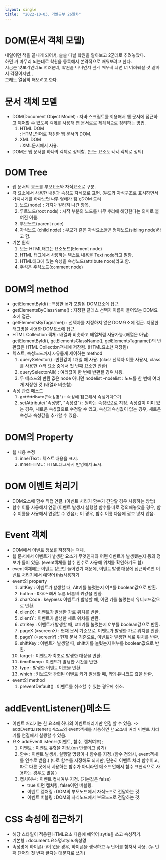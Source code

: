 ```yaml
---
layout: single
title:  "2022-10-03. 개발공부 26일차"
---
```

# DOM(문서 객체 모델)
내일이면 책을 끝내게 되어서, 슬슬 다닐 학원을 알아보고 2군데로 추려놓았다. <br>
하던 거 마무리 되는데로 학원을 등록해서 본격적으로 배워보려고 한다. <br>
지금은 맛보기인데도 어려운데, 학원을 다니면서 깊게 배우게 되면 더 어려워질 것 같아서 걱정이지만,, <br>
그래도 열심히 해보려고 한다. <br>




# 문서 객체 모델
  - DOM(Document Object Model)
   : 자바 스크립트를 이용해서 웹 문서에 접근하고 제어할 수 있도록 객체를 사용해
     웹 문서로르 체계적으로 정리하는 방법.
      1. HTML DOM <br>
        : HTML언어로 작성한 웹 문서의 DOM.
      2. XML DOM <br>
        : XML문서에서 사용.
  - DOM은 웹 문서를 하나의 객체로 정의함.
   (모든 요소도 각각 객체로 정의)

 


# DOM Tree
  - 웹 문서의 요소를 부모요소와 자식요소로 구분.
  - 각 요소에서 사용한 내용과 속성도 자식으로 표현.
   (부모와 자식구조로 표시하면서 가지치기를 하다보면 나무 형태가 됨.);DOM 트리
    1. 노드(node) : 가지가 갈라져 나간 항목. <br>
    2. 루트노드(root node) : 시작 부분의 노드를 나무 뿌리에 해당한다는 의미로 붙여진 이름. <br>
    3. 부모노드(parent node) <br>
    4. 자식노드 (child node) : 부모가 같은 자식요소들은 형제노드(sibling node)라고 함.<br>
  - 기본 원칙
     1. 모든 HTML태그는 요소노드(Element node)
     2. HTML 태그에서 사용하는 텍스트 내용을 Text node라고 말함.
     3. HTML태그에 있는 속성을 속성노드(attribute node)라고 함.
     4. 주석은 주석노드(comment node)




# DOM의 method
  - getElementById()
   : 특정한 id가 포함된 DOM요소에 접근.
  - getElementsByClassName()
   : 지정한 클래스 선택자 이름이 들어있는 DOM요소에 접근.
  - getElementsByTagname()
   : 선택자를 지정하지 않은 DOM요소에 접근.
     지정한 태그명을 사용한 DOM요소에 접근.
  - HTML Collection 객체
   : 배열과 비슷하고 배열처럼 사용가능.(배열은 아님)
     getElementById(), getElementsClassName(), getElementsTagname()의 반환값은 HTML Collection객체에 저장됨.
     (HTML요소만 저장됨)
  - 텍스트, 속성노드까지 자유롭게 제어하는 method
    1. querySelector()
      : 반환값이 1개일 때 사용.
       (class 선택자 이름 사용시, class를 사용한 ㅇ러 요소 중에서 첫 번째 요소만 반환)
    2. querySelectorAll()
      : 여러값이 한 번에 반환될 경우 사용.
    3. 두 메소드의 반환 값은 node 아니면 nodelist
       -nodelist : 노드를 한 번에 여러 개 저장한 것.(배열과 비슷함)
  - 속성 관련 메소드
    1. getAttribute("속성명")
      : 속성에 접근해서 속성가져오기
    2. setAttribute("속성명", "속성값")
      : 원하는 속성값으로 지정.
        속성값이 이미 있는 경우, 새로운 속성값으로 수정할 수 있고,
        속성과 속성값이 없는 경우, 새로운 속성과 속성값을 추가할 수 있음.




# DOM의 Property
  - 웹 내용 수정
    1. innerText
      : 텍스트 내용을 표시.
    2. innerHTML 
      : HTML태그까지 반영해서 표시.




# DOM 이벤트 처리기
 - DOM요소에 함수 직접 연결.
  (이벤트 처리기 함수가 간단할 경우 사용하는 방법)
 - 함수 이름 사용해서 연결
  (이벤트 발생시 실행할 함수를 따로 정의해놓았을 경우, 함수 이름을 사용해서 연결할 수 있음)
  ; 이 경우, 함수 이름 다음에 괄호 넣지 않음.




# Event 객체
  - DOM에서 이벤트 정보를 저장하는 객체.
  - 웹 문서에서 이벤트가 발생한 요소가 무엇인지와 어떤 이벤트가 발생했는지 등의 정보가 들어 있음.
   (event객체를 함수 인수로 사용해 위치를 확인하기도 함)
  - event객체에는 이벤트 정보만 들어있기 때문에, 이벤트 발생 대상에 접근하려면 이벤트 처리기에서
    예약어 this사용하기
  - event의 property
    1. altKey
      : 이벤트가 발생할 때, Alt키를 눌렀는지 여부를 boolean값으로 반환.
    2. button
      : 마우스에서 누른 버튼의 키값을 반환.
    3. charCode
      : keypress 이벤트가 발생할 때, 어떤 키를 눌렀는지 유니코드값으로 반환.
    4. clientX
      : 이벤트가 발생한 가로 위치를 반환.
    5. clientY
      : 이벤트가 발생한 세로 위치를 반환.
    6. ctrlKey
      : 이벤트가 발생할 때, ctrl키를 눌렀는지 여부를 boolean값으로 반환.
    7. pageX (=screenX)
      : 현재 문서 기준으로, 이벤트가 발생한 가로 위치를 반환.
    8. pageY (=screenY)
      : 현재 문서 기준으로, 이벤트가 발생한 세로 위치를 반환.
    9. shiftKey
      : 이벤트가 발생할 때, shift키를 눌렀는지 여부를 boolean값으로 반환.
    10. target
      : 이벤트가 최초로 발생한 대상을 반환.
    11. timeStamp
      : 이벤트가 발생한 시간을 반환.
    12. type
      : 발생한 이벤트 이름을 반환.
    13. which
      : 키보드와 관련된 이벤트 키가 발생할 때, 키의 유니코드 값을 반환.
  - event의 method
    1. preventDefault()
      : 이벤트를 취소할 수 있는 경우에 취소.




# addEventListener()메소드
  - 이벤트 처리기는 한 요소에 하나의 이벤트처리기만 연결 할 수 있음.
    -> addEventListener()메소드와 event객체를 사용하면 한 요소에 여러 이벤트 처리기를 연결해서 실행할 수 있음.
  - 요소.addEventListener(이벤트, 함수, 캡처여부);
    1. 이벤트
      : 이벤트 유형을 지정.(on 안붙이고 넣기)
    2. 함수
      : 이벤트 발생시, 실행할 명령이나 함수를 지정.
       (함수 정의시, event객체를 인수로 받음.)
       (따로 함수를 지정해도 되지만, 단순히 이벤트 처리 함수이고, 따로 다른 곳에서 사용하는 함수가 아니라면
        메소드 안에서 함수 표현식으로 사용하는 경우도 많음.)
    3. 캡처여부
      : 이벤트 캡처여부 지정.
       (기본값은 false)
       - true 이면 캡처링, false이면 버블링.
       - 이벤트 캡처링
        : DOM의 부모노드에서 자식노드로 전달하는 것.
       -  이벤트 버블링
        : DOM의 자식노드에서 부모노드로 전달하는 것.




# CSS 속성에 접근하기
  - 해당 스타일이 적용된 HTML요소 다음에 예약어 sytle을 쓰고 속성적기.
  - 기본형 : document.요소명.style.속성명
  - 속성명에 하이픈(-)이 있을 경우, 하이픈을 생략하고 두 단어를 함쳐서 사용.
   (두 번째 단어의 첫 번째 글자는 대문자로 쓰기)
